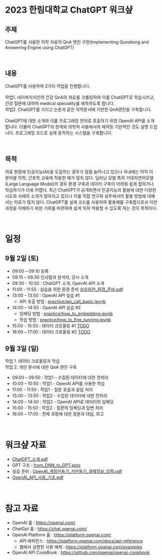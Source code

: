 # 2023 한림대학교 ChatGPT 워크샾

## 주제
ChatGPT를 사용한 의학 자료의 QnA 엔진 구현(Implementing Questiong and Answering Engine using ChatGPT)

<br>

## 내용
ChatGPT를 사용하여 2가지 작업을 진행합니다. <br>
<br>
작업1. 네이버지식인의 건강 QnA의 자료를 크롤링하여 이를 ChatGPT로 학습시키고, 건강 질문에 대하여 medical speciality를 예측하도록 합니다.  <br>
작업2. ChatGPT를 가지고 논문과 같은 의학문서에 기반한 QnA엔진을 구축합니다.  <br>
<br>
ChatGPT에 대한 소개와 이를 프로그래밍 언어로 호출하기 위한 OpenAI API를 소개합니다. 더불어 ChatGPT의 한계와 의학적 사용에서의 제약등 기반적인 것도 설명 드립니다. 프로그래밍 코드로 실제 동작하는 시스템을 구축합니다.

<br>

## 목적
의료 현장에 인공지능(AI)을 도입하는 경우가 점점 늘어나고 있으나 국내에는 아직 이 분야를 의학, 간호학 교육에 적용한 예가 많지 않다. 딥러닝 모델 특히 거대자연어모델(Large Language Model)의 경우 환경 구축과 데이터 구축이 어려워 쉽게 접하거나 학습하기가 더욱 어렵다. 최근 ChatGPT가 공개되면서 인공지능의 활용에 대한 다양한 시도와 사례의 소개가 많아지고 있으나 이를 직접 연구와 실무에서의 활용 방법에 대해서는 자료가 많지 않다. ChatGPT를 실제 코드를 사용하여 활용예를 구축함으로서 이런 과정을 이해하기 위한 기회를 마련하여 쉽게 익혀 적용할 수 있도록 하는 것이 목적이다.

<br>

# 일정

## 9월 2일 (토)
- 09:00 – 09:10 등록
- 09:15 – 09:30 인사말과 참석자, 강사 소개
- 09:30 - 10:50 : ChatGPT 소개, OpenAI API 소개
- 11:00 - 11:55 : 실습을 위한 환경 준비 [실습위한_환경_준비.pdf](실습위한_환경_준비.pdf)
- 13:00 – 13:50 : OpenAI API 실습 #1
    - API 호출 방법 : [practice/api_call_basic.ipynb](practice/api_call_basic.ipynb)
- 14:00 – 14:50 : OpenAI API 실습 #2
    - 임베딩 방법 : [practice/how_to_embedding.ipynb](practice/how_to_embedding.ipynb)
    - 학습 방법 : [practice/how_to_fine_tunning.ipynb](practice/how_to_fine_tunning.ipynb)
- 15:00 - 15:50 : 데이터 크로울링 #1 [TODO]()
- 16:00 – 17:00 : 데이터 크로울링 #2 [TODO]()

## 9월 3일 (일)
작업 1. 데이터 크로울링과 학습<br>
작업 2. 개인 문서에 대한 QnA 엔진 구축

- 09:00 – 09:50 : 작업1 - 수집된 데이터에 대한 전처리
- 10:00 – 10:50 : 작업1 - OpenAI API를 사용한 학습
- 11:00 - 11:50 : 작업1 - 질문 호출과 응답 처리
- 13:00 – 13:50 : 작업2 - 수집된 데이터에 대한 전처리
- 14:00 – 14:50 : 작업2 - OpenAI API로 데이터의 임베딩
- 15:00 - 15:50 : 작업2 - 질문의 임베딩과 답변 처리
- 16:00 – 17:00 : 전체 과정에 대한 질문과 대답, 회고

<br>

# 워크샾 자료

- [ChatGPT_소개.pdf](ChatGPT_소개.pdf)
- GPT 구조 : [from_DNN_to_GPT.pptx](from_DNN_to_GPT.pptx)
- 실습 준비 : [OpenAI_계정만들기_키만들기_결제정보_입력.pdf](OpenAI_계정만들기_키만들기_결제정보_입력.pdf)
- [OpenAI_API_사용_기초.pdf](OpenAI_API_사용_기초.pdf)


<br>

# 참고 자료

- OpenAI 홈 : https://openai.com/
- ChatGpt 홈 : https://chat.openai.com/
- OpenAI Platform 홈 : https://platform.openai.com/
    - API 레퍼런스 : https://platform.openai.com/docs/api-reference
    - 웹에서 설명한 사용 예제 : https://platform.openai.com/examples
- OpenAI API CookBook : https://github.com/openai/openai-cookbook
